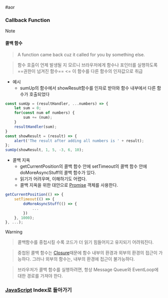 #aor 
### Callback Function
>[!note]
>#### 콜백 함수
>
>>A function came back cuz it called for you by something else.
>
>>함수 호출이 언제 발생될 지 모르니 브라우저에게 함수나 포인터를 실행하도록 ==권한이 넘겨진 함수== <= 이 함수를 다른 함수의 인자값으로 취급

- 예시
	- sumUp의 함수에서 showResult함수를 인자로 받아와 함수 내부에서 다른 함수가 호출되었다
```js
const sumUp = (resultHandler, ...numbers) => {
	let sum = 0;
	for(const num of numbers) {
		sum += (num);
	}
	resultHandler(sum);
}
const showResult = (result) => {
	alert('The result after adding all numbers is ' + result);
};
sumUp(showResult, 1, 5, -3, 6, 10);
```

- 콜백 지옥
	- getCurrentPosition의 콜백 함수 안에 setTimeout의 콜백 함수 안에 doMoreAsyncStuff의 콜백 함수가 있다.
	- 읽기가 어려우며, 이해하기도 어렵다.
	- 콜백 지옥을 위한 대안으로 [Promise](../Promise%20&%20Callback/Promise.md) 객체를  사용한다.
```js
getCurrentPosition(() => {
	setTimeout(() => {
		doMoreAsyncStuff(() => {
			...
		})
	}, 1000);
}, ...);
```


>[!warning]
>>콜백함수를 중첩시킬 수록 코드가 더 읽기 힘들어지고 유지되기 어려워진다.
>
>>중첩된 콜백 함수는 [Closure](AOR/Development/JavaScript/Function%20Deep%20Dive/Closure.md)때문에 함수 내부의 환경과 외부의 환경의 접근이 가능하다. 그러나 외부의 함수는, 내부의 환경에 접근이 불가능하다.
>
>>브라우저가 콜백 함수를 실행하려면, 항상 Message Queue와 EventLoop에 대한 경로를 가져야 한다.
### [JavaScript](AOR/Dev-Index/JavaScript.md) Index로 돌아가기